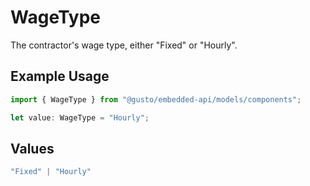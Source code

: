 # WageType

The contractor's wage type, either "Fixed" or "Hourly".

## Example Usage

```typescript
import { WageType } from "@gusto/embedded-api/models/components";

let value: WageType = "Hourly";
```

## Values

```typescript
"Fixed" | "Hourly"
```
